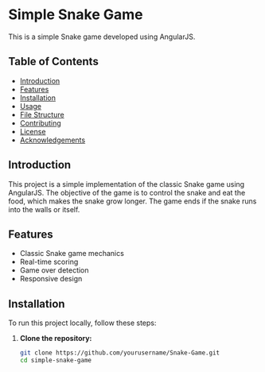 # Simple Snake Game

This is a simple Snake game developed using AngularJS.

## Table of Contents
- [Introduction](#introduction)
- [Features](#features)
- [Installation](#installation)
- [Usage](#usage)
- [File Structure](#file-structure)
- [Contributing](#contributing)
- [License](#license)
- [Acknowledgements](#acknowledgements)

## Introduction

This project is a simple implementation of the classic Snake game using AngularJS. The objective of the game is to control the snake and eat the food, which makes the snake grow longer. The game ends if the snake runs into the walls or itself.

## Features

- Classic Snake game mechanics
- Real-time scoring
- Game over detection
- Responsive design



## Installation

To run this project locally, follow these steps:

1. **Clone the repository:**
   ```bash
   git clone https://github.com/yourusername/Snake-Game.git
   cd simple-snake-game
